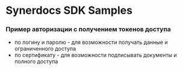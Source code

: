 # Synerdocs SDK Samples
### Пример авторизации с получением токенов доступа
 * по логину и паролю - для возможности получать данные и ограниченного доступа
 * по сертификату - для возможности подписывать документы и полного доступа